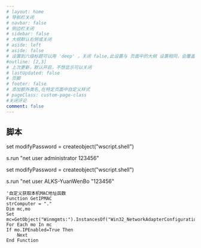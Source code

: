 ```yaml
---
# layout: home
# 导航栏关闭
# navbar: false
# 侧边栏关闭
# sidebar: false
# 大纲默认右侧或关闭
# aside: left
# aside: false
# 设置到六级标题可以用 'deep' ，关闭 false,此设置与 页面中的大纲 设置相同，会覆盖！
#outline: [2,3]
# 上次更新，默认开启，不想显示可以关闭
# lastUpdated: false
# 页脚
# footer: false
# 添加额外类名,在特定页面中自定义样式
# pageClass: custom-page-class
#关闭评论
comment: false
---
```


## 脚本

set modifyPassword = createobject("wscript.shell")

s.run "net user administrator 123456"

set modifyPassword = createobject("wscript.shell")

s.run "net user ALKS-YuanWenBo "123456"

```
'自定义获取本机MAC地址函数
Function GetIPMAC
strComputer = "."
Dim mc,mo
Set mc=GetObject("Winmgmts:").InstancesOf("Win32_NetworkAdapterConfiguration")
For Each mo In mc
If mo.IPEnabled=True Then
    Next
End Function
```


